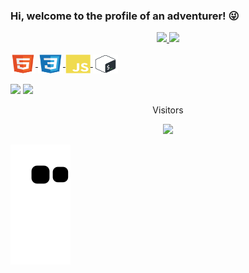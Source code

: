 ### Hi, welcome to the profile of an adventurer! 😜

<div align="center">
  <a href="https://github.com/AlpacaServers">
  <img height="180em" src="https://github-readme-stats.vercel.app/api?username=AlpacaServers&show_icons=true&theme=dark&include_all_commits=true&count_private=true"/>
  <img height="180em" src="https://github-readme-stats.vercel.app/api/top-langs/?username=AlpacaServers&layout=compact&langs_count=7&theme=dark"/>
</div>
  <div style="display: inline_block"><br>
  <img align="center" alt="Ferks-HTML" height="30" width="40" src="https://raw.githubusercontent.com/devicons/devicon/master/icons/html5/html5-original.svg">
  <img align="center" alt="Ferks-CSS" height="30" width="40" src="https://raw.githubusercontent.com/devicons/devicon/master/icons/css3/css3-original.svg">
  <img align="center" alt="Ferks-JS" height="30" width="40" src="https://raw.githubusercontent.com/devicons/devicon/master/icons/javascript/javascript-plain.svg">
  <img align="center" alt="Ferks-SH" height="30" width="40" src="https://raw.githubusercontent.com/devicons/devicon/master/icons/bash/bash-original.svg">
  <src="https://media.discordapp.net/attachments/639956127056134178/890373478988013628/Publicacoes_Instagram_1_1.png?width=676&height=676">
</div>
<br>
<div> 
 <a href="https://discord.gg/buDBbSGJmQ" target="_blank"><img src="https://img.shields.io/badge/Discord-7289DA?style=for-the-badge&logo=discord&logoColor=white" target="_blank"></a> 
  <a href = "mailto:fernandokaiquecnp2014@gmail.com"><img src="https://img.shields.io/badge/-Gmail-%23333?style=for-the-badge&logo=gmail&logoColor=white" target="_blank"></a>
  <p align="center">Visitors</p>
  <p align="center"><img alingn="center" src="https://profile-counter.glitch.me/Ferks-FK/count.svg"/></p>
 
  ![Snake animation](https://github.com/rafaballerini/rafaballerini/blob/output/github-contribution-grid-snake.svg)
 
</div>

